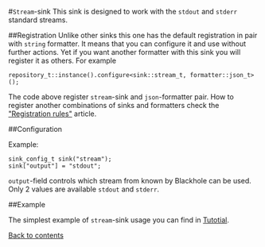 #`Stream`-sink
This sink is designed to work with the `stdout` and `stderr` standard streams.

##Registration
Unlike other sinks this one has the default registration in pair with `string` formatter. It means that you can configure it and use without further actions. Yet if you want another formatter with this sink you will register it as others. For example

```
repository_t::instance().configure<sink::stream_t, formatter::json_t>();
```

The code above register `stream`-sink and `json`-formatter pair. How to register another combinations of sinks and formatters check the ["Registration rules"](registration-rules.md) article.

##Configuration

Example:
```
sink_config_t sink("stream");
sink["output"] = "stdout";
```

`output`-field controls which stream from known by Blackhole can be used. Only 2 values are available `stdout` and `stderr`.

##Example

The simplest example of `stream`-sink usage you can find in [Tutotial](tutorial.md).

[Back to contents](contents.md)